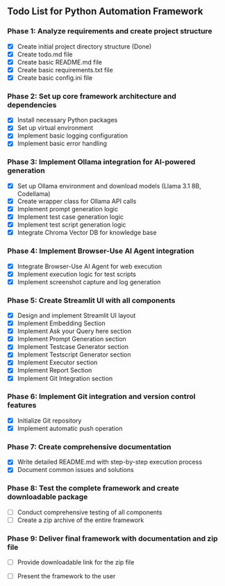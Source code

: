 ## Todo List for Python Automation Framework

### Phase 1: Analyze requirements and create project structure
- [x] Create initial project directory structure (Done)
- [x] Create todo.md file
- [x] Create basic README.md file
- [x] Create basic requirements.txt file
- [x] Create basic config.ini file

### Phase 2: Set up core framework architecture and dependencies
- [x] Install necessary Python packages
- [x] Set up virtual environment
- [x] Implement basic logging configuration
- [x] Implement basic error handling

### Phase 3: Implement Ollama integration for AI-powered generation
- [x] Set up Ollama environment and download models (Llama 3.1 8B, Codellama)
- [x] Create wrapper class for Ollama API calls
- [x] Implement prompt generation logic
- [x] Implement test case generation logic
- [x] Implement test script generation logic
- [x] Integrate Chroma Vector DB for knowledge base

### Phase 4: Implement Browser-Use AI Agent integration
- [x] Integrate Browser-Use AI Agent for web execution
- [x] Implement execution logic for test scripts
- [x] Implement screenshot capture and log generation

### Phase 5: Create Streamlit UI with all components
- [x] Design and implement Streamlit UI layout
- [x] Implement Embedding Section
- [x] Implement Ask your Query here section
- [x] Implement Prompt Generation section
- [x] Implement Testcase Generator section
- [x] Implement Testscript Generator section
- [x] Implement Executor section
- [x] Implement Report Section
- [x] Implement Git Integration section

### Phase 6: Implement Git integration and version control features
- [x] Initialize Git repository
- [x] Implement automatic push operation

### Phase 7: Create comprehensive documentation
- [x] Write detailed README.md with step-by-step execution process
- [x] Document common issues and solutions

### Phase 8: Test the complete framework and create downloadable package
- [ ] Conduct comprehensive testing of all components
- [ ] Create a zip archive of the entire framework

### Phase 9: Deliver final framework with documentation and zip file
- [ ] Provide downloadable link for the zip file
- [ ] Present the framework to the user



